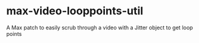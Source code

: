 max-video-looppoints-util
=========================

A Max patch to easily scrub through a video with a Jitter object to get loop points
